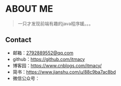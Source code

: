 # ABOUT ME
> 一只才发现前端有趣的java程序媛。。。

## Contact
- 邮箱：2792889552@qq.com
- github：https://github.com/itmacy
- 博客园：https://www.cnblogs.com/itmacy/
- 简书：https://www.jianshu.com/u/88c9ba7ac8bd
- 微信公众号：